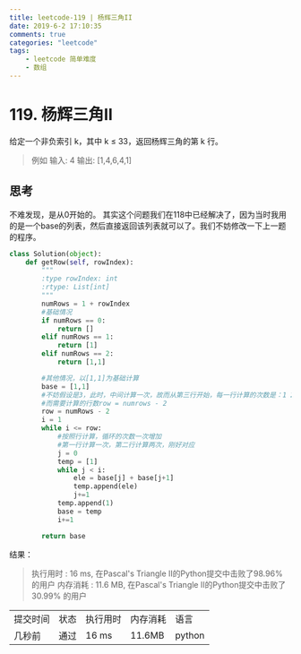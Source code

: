 ```yaml
---
title: leetcode-119 | 杨辉三角II  
date: 2019-6-2 17:10:35
comments: true
categories: "leetcode"
tags: 
    - leetcode 简单难度
    - 数组
---
```

# 119. 杨辉三角II
给定一个非负索引 k，其中 k ≤ 33，返回杨辉三角的第 k 行。

><span>例如</span>
输入: 4
输出:
[1,4,6,4,1]


## 思考
不难发现，是从0开始的。
其实这个问题我们在118中已经解决了，因为当时我用的是一个base的列表，然后直接返回该列表就可以了。我们不妨修改一下上一题的程序。

``` python
class Solution(object):
    def getRow(self, rowIndex):
        """
        :type rowIndex: int
        :rtype: List[int]
        """
        numRows = 1 + rowIndex
        #基础情况
        if numRows == 0:
            return []
        elif numRows == 1:
            return [1]
        elif numRows == 2:
            return [1,1]

        #其他情况，以[1,1]为基础计算
        base = [1,1]
        #不妨假设是3，此时，中间计算一次，故而从第三行开始，每一行计算的次数是：1 2 3 4 5 依次增加
        #而需要计算的行数row = numrows - 2
        row = numRows - 2
        i = 1
        while i <= row:
            #按照行计算，循环的次数一次增加
            #第一行计算一次，第二行计算两次，刚好对应
            j = 0
            temp = [1]
            while j < i:
                ele = base[j] + base[j+1]
                temp.append(ele)
                j+=1
            temp.append(1)
            base = temp
            i+=1

        return base
```

<span class="title2">结果：</span>
>执行用时 : 16 ms, 在Pascal's Triangle II的Python提交中击败了98.96% 的用户
内存消耗 : 11.6 MB, 在Pascal's Triangle II的Python提交中击败了30.99% 的用户
<table><tr><td>提交时间</td><td>状态</td><td>执行用时</td><td>内存消耗</td><td>语言</td></tr><tr><td>几秒前</td><td>通过</td><td>16 ms</td><td>11.6MB</td><td>python</td></tr></table>
